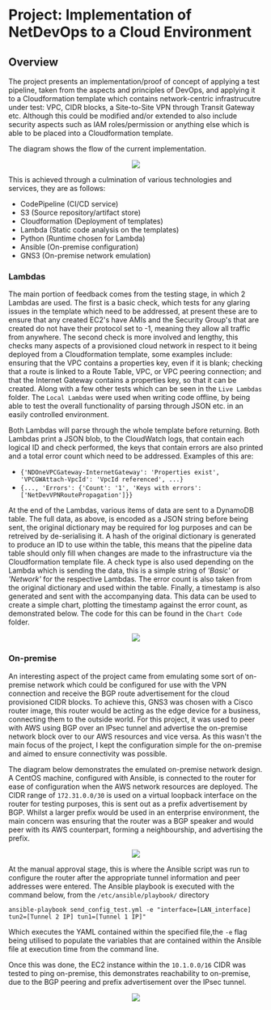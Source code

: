 # Project: Implementation of NetDevOps to a Cloud Environment

## Overview
The project presents an implementation/proof of concept of applying a test pipeline, taken from the aspects and principles of DevOps, and applying it to a Cloudformation template which contains network-centric infrastrucutre under test: VPC, CIDR blocks, a Site-to-Site VPN through Transit Gateway etc. Although this could be modified and/or extended to also include security aspects such as IAM roles/permission or anything else which is able to be placed into a Cloudformation template. 

The diagram shows the flow of the current implementation.

<p align="center">
<img src="https://github.com/jdockerty/UniProject/blob/master/Images/NetDevOps%20Pipeline%20Diagram.png">
</p>

This is achieved through a culmination of various technologies and services, they are as follows:
* CodePipeline (CI/CD service)
* S3 (Source repository/artifact store)
* Cloudformation (Deployment of templates)
* Lambda (Static code analysis on the templates)
* Python (Runtime chosen for Lambda)
* Ansible (On-premise configuration)
* GNS3 (On-premise network emulation)

### Lambdas
The main portion of feedback comes from the testing stage, in which 2 Lambdas are used. The first is a basic check, which tests for any glaring issues in the template which need to be addressed, at present these are to ensure that any created EC2's have AMIs and the Security Group's that are created do not have their protocol set to -1, meaning they allow all traffic from anywhere. The second check is more involved and lengthy, this checks many aspects of a provisioned cloud network in respect to it being deployed from a Cloudformation template, some examples include: ensuring that the VPC contains a properties key, even if it is blank; checking that a route is linked to a Route Table, VPC, or VPC peering connection; and that the Internet Gateway contains a properties key, so that it can be created. Along with a few other tests which can be seen in the `Live Lambdas` folder. The `Local Lambdas` were used when writing code offline, by being able to test the overall functionality of parsing through JSON etc. in an easily controlled environment.

Both Lambdas will parse through the whole template before returning. Both Lambdas print a JSON blob, to the CloudWatch logs, that contain each logical ID and check performed, the keys that contain errors are also printed and a total error count which need to be addressed. Examples of this are:

* `{'NDOneVPCGateway-InternetGateway': 'Properties exist', 'VPCGWAttach-VpcId': 'VpcId referenced', ...}`
* `{..., 'Errors': {'Count': '1', 'Keys with errors': ['NetDevVPNRoutePropagation']}}`

At the end of the Lambdas, various items of data are sent to a DynamoDB table. The full data, as above, is encoded as a JSON string before being sent, the original dictionary may be required for log purposes and can be retreived by de-serialising it. A hash of the original dictionary is generated to produce an ID to use within the table, this means that the pipeline data table should only fill when changes are made to the infrastructure via the Cloudformation template file. A check type is also used depending on the Lambda which is sending the data, this is a simple string of _'Basic'_ or _'Network'_ for the respective Lambdas. The error count is also taken from the original dictionary and used within the table. Finally, a timestamp is also generated and sent with the accompanying data. This data can be used to create a simple chart, plotting the timestamp against the error count, as demonstrated below. The code for this can be found in the `Chart Code` folder.

<p align="center">
<img src="https://github.com/jdockerty/netdevopspipeline/blob/master/Images/SampleChart.png">
</p>

### On-premise

An interesting aspect of the project came from emulating some sort of on-premise network which could be configured for use with the VPN connection and receive the BGP route advertisement for the cloud provisioned CIDR blocks. To achieve this, GNS3 was chosen with a Cisco router image, this router would be acting as the edge device for a business, connecting them to the outside world. For this project, it was used to peer with AWS using BGP over an IPsec tunnel and advertise the on-premise network block over to our AWS resources and vice versa. As this wasn't the main focus of the project, I kept the configuration simple for the on-premise and aimed to ensure connectivity was possible. 

The diagram below demonstrates the emulated on-premise network design. A CentOS machine, configured with Ansible, is connected to the router for ease of configuration when the AWS network resources are deployed. The CIDR range of `172.31.0.0/30` is used on a virtual loopback interface on the router for testing purposes, this is sent out as a prefix advertisement by BGP. Whilst a larger prefix would be used in an enterprise environment, the main concern was ensuring that the router was a BGP speaker and would peer with its AWS counterpart, forming a neighbourship, and advertising the prefix.

<p align="center">
  <img src="https://github.com/jdockerty/UniProject/blob/master/Images/Emulated%20network%20GNS3.png">
</p>

At the manual approval stage, this is where the Ansible script was run to configure the router after the appropriate tunnel information and peer addresses were entered. The Ansible playbook is executed with the command below, from the `/etc/ansible/playbook/` directory

`ansible-playbook send_config_test.yml -e "interface=[LAN_interface] tun2=[Tunnel 2 IP] tun1=[Tunnel 1 IP]"`

Which executes the YAML contained within the specified file,the `-e` flag being utilised to populate the variables that are contained within the Ansible file at execution time from the command line.

Once this was done, the EC2 instance within the `10.1.0.0/16` CIDR was tested to ping on-premise, this demonstrates reachability to on-premise, due to the BGP peering and prefix advertisement over the IPsec tunnel.

<p align="center">
  <img src="https://github.com/jdockerty/UniProject/blob/master/Images/Ping%20from%20cloud%20to%20onpremise%20loopback%20address.png">
</p>

